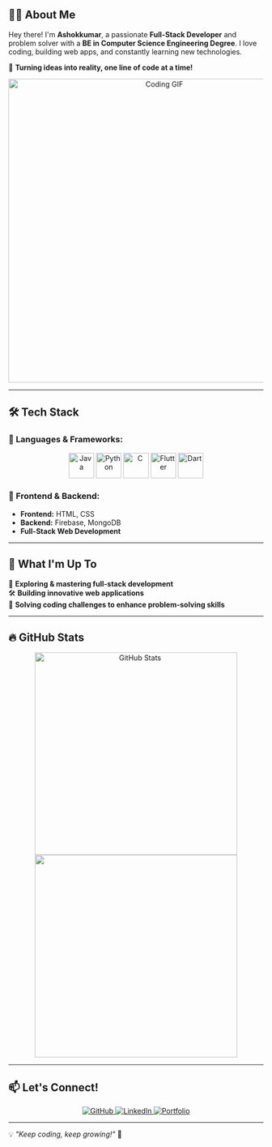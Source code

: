 ## 👨‍💻 About Me
Hey there! I'm **Ashokkumar**, a passionate **Full-Stack Developer** and problem solver with a **BE in Computer Science Engineering Degree**. I love coding, building web apps, and constantly learning new technologies.

📌 **Turning ideas into reality, one line of code at a time!**
<p align="center">
  <img src="https://media.giphy.com/media/qgQUggAC3Pfv687qPC/giphy.gif" width="600" alt="Coding GIF">
</p>

---

## 🛠️ Tech Stack
### 🚀 Languages & Frameworks:
<p align="center">
  <img src="https://cdn.jsdelivr.net/gh/devicons/devicon/icons/java/java-original.svg" alt="Java" width="50" height="50"/>
  <img src="https://cdn.jsdelivr.net/gh/devicons/devicon/icons/python/python-original.svg" alt="Python" width="50" height="50"/>
  <img src="https://cdn.jsdelivr.net/gh/devicons/devicon/icons/c/c-original.svg" alt="C" width="50" height="50"/>
  <img src="https://cdn.jsdelivr.net/gh/devicons/devicon/icons/flutter/flutter-original.svg" alt="Flutter" width="50" height="50"/>
  <img src="https://cdn.jsdelivr.net/gh/devicons/devicon/icons/dart/dart-original.svg" alt="Dart" width="50" height="50"/>
</p>

### 🎨 Frontend & Backend:
- **Frontend:** HTML, CSS  
- **Backend:** Firebase, MongoDB  
- **Full-Stack Web Development**

---

## 🌱 What I'm Up To
🚀 **Exploring & mastering full-stack development**  
🛠️ **Building innovative web applications**  
🎯 **Solving coding challenges to enhance problem-solving skills**

---

## 🔥 GitHub Stats
<p align="center">
  <img src="https://github-readme-stats.vercel.app/api?username=Ashokkumar-o-o&show_icons=true&theme=radical" alt="GitHub Stats" width="400">
  <img src="https://github-readme-streak-stats.herokuapp.com/?user=Ashokkumar-o-o&theme=radical" width="400">
</p>

---

## 📫 Let's Connect!
<p align="center">
  <a href="https://github.com/your-username" target="_blank">
    <img src="https://img.shields.io/badge/GitHub-%23121011.svg?&style=for-the-badge&logo=github&logoColor=white" alt="GitHub"/>
  </a>
  <a href="https://www.linkedin.com/in/ashokkumar-o-o/" target="_blank">
    <img src="https://img.shields.io/badge/LinkedIn-%230077B5.svg?&style=for-the-badge&logo=linkedin&logoColor=white" alt="LinkedIn"/>
  </a>
  <a href="https://your-portfolio-link.com" target="_blank">
    <img src="https://img.shields.io/badge/Portfolio-%23ff9800.svg?&style=for-the-badge&logo=firefox&logoColor=white" alt="Portfolio"/>
  </a>
</p>

---

💡 *"Keep coding, keep growing!"* 🚀
<!---
Ashokkumar-o-o/Ashokkumar-o-o is a ✨ special ✨ repository because its `README.md` (this file) appears on your GitHub profile.
You can click the Preview link to take a look at your changes.
--->
